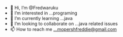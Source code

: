 - 👋 Hi, I’m @Fredwaruku
- 👀 I’m interested in ...programing
- 🌱 I’m currently learning ...java
- 💞️ I’m looking to collaborate on ...java related issues
- 📫 How to reach me ...mopershfreddie@gmail.com

<!---
Fredwaruku/Fredwaruku is a ✨ special ✨ repository because its `README.md` (this file) appears on your GitHub profile.
You can click the Preview link to take a look at your changes.
--->
